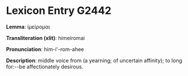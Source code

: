 # Lexicon Entry G2442

**Lemma**: ἱμείρομαι

**Transliteration (xlit)**: himeíromai

**Pronunciation**: him-i'-rom-ahee

**Description**:
middle voice from  (a yearning; of uncertain affinity); to long for:--be affectionately desirous.
